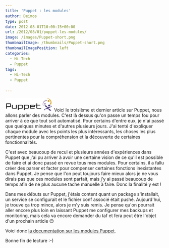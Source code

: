 ```yaml
---
title: 'Puppet : les modules'
author: Deimos
type: post
date: 2012-08-01T10:00:15+00:00
url: /2012/08/01/puppet-les-modules/
image: /images/Puppet-short.png
thumbnailImage: /thumbnails/Puppet-short.png
thumbnailImagePosition: left
categories:
  - Hi-Tech
  - Puppet
tags:
  - Hi-Tech
  - Puppet

---
```

![Puppet-short](/images/Puppet-short.png)
Voici le troisième et dernier article sur Puppet, nous allons parler des modules. C'est là dessus qu'on passe un temps fou pour arriver à ce que tout soit automatisé. Pour certains d'entre eux, je n'ai passé que quelques minutes et d'autres plusieurs jours. J'ai tenté d'expliquer chaque module avec les points les plus intéressants, les choses les plus pertinentes pour la compréhension et la découverte de certaines fonctionnalités.

C'est avec beaucoup de recul et plusieurs années d'expériences dans Puppet que j'ai pu arriver à avoir une certaine vision de ce qu'il est possible de faire et ai donc passé en revue tous mes modules. Pour certains, il a fallu créer des parser et facter pour compenser certaines fonctions inexistantes dans Puppet. Je pense que l'on peut toujours faire mieux alors je ne vous dirais pas que ces modules sont parfait, mais j'y ai passé beaucoup de temps afin de ne plus aucune tache manuelle à faire. Donc la finalité y est !

Dans mes débuts sur Puppet, j'étais content quant un package s'installait, un service se configurait et le fichier conf associé était pushé. Aujourd'hui, je trouve ça trop mince, alors je m'y suis remis. Je pense qu'on pourrait aller encore plus loin en laissant Puppet me configurer mes backups et monitoring, mais cela va encore demander du taf et fera peut être l'objet d'un prochain article 😉

Voici donc [la documentation sur les modules Puppet](http://wiki.deimos.fr/Puppet_:_Solution_de_gestion_de_fichier_de_configuration#Les_modules).

Bonne fin de lecture :-)